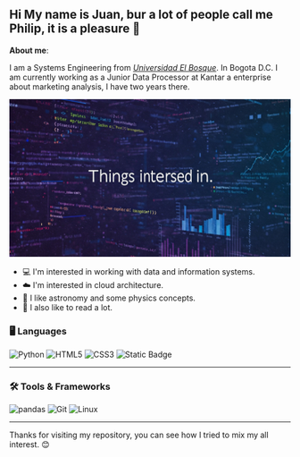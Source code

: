 ## Hi My name is Juan, bur a lot of people call me Philip, it is a pleasure 👋

**About me**:

I am a Systems Engineering from *[Universidad El Bosque](https://www.unbosque.edu.co/)*.
 In Bogota D.C. I am currently working as a Junior Data Processor at Kantar a enterprise about marketing analysis, I have two years there.



![Juan inteset!](InterestingThings.jpg "My interets")

- 💻 I'm interested in working with data and information systems.
- ☁️ I'm interested in cloud architecture.
- 🌚 I like astronomy and some physics concepts.
- 📖 I also like to read a lot.

### 🖥️ **Languages**
![Python](https://img.shields.io/badge/Python-3776AB?style=for-the-badge&logo=python&logoColor=white)
![HTML5](https://img.shields.io/badge/HTML5-E34F26?style=for-the-badge&logo=html5&logoColor=white)
![CSS3](https://img.shields.io/badge/CSS3-1572B6?style=for-the-badge&logo=css3&logoColor=white)
![Static Badge](https://img.shields.io/badge/JavaScript-1d3355?style=for-the-badge&logo=javascript)

---

### 🛠️ **Tools & Frameworks**
![pandas](https://img.shields.io/badge/pandas-150458?style=for-the-badge&logo=pandas&logoColor=white)
![Git](https://img.shields.io/badge/Git-F05032?style=for-the-badge&logo=git&logoColor=white)
![Linux](https://img.shields.io/badge/Linux-FCC624?style=for-the-badge&logo=linux&logoColor=black)

---

Thanks for visiting my repository, you can see how I tried to mix my all interest. 😊
